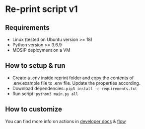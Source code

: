 # Re-print script v1

## Requirements
* Linux (tested on Ubuntu version >= 18)
* Python version >= 3.6.9
* MOSIP deployment on a VM

## How to setup & run
* Create a .env inside reprint folder and copy the contents of .env.example file to .env file. Update the properties according.
* Download dependencies: `pip3 install -r requirements.txt`
* Run script: `python3 main.py all`

## How to customize
You can find more info on actions in [developer docs](./docs/developer.md) & [flow](./docs/flow.md)
